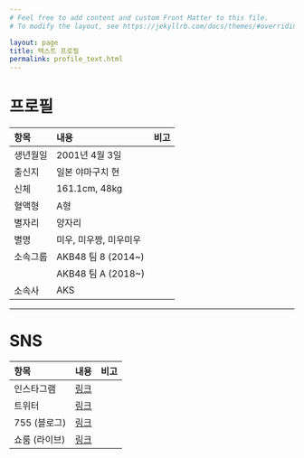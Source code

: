 ```yaml
---
# Feel free to add content and custom Front Matter to this file.
# To modify the layout, see https://jekyllrb.com/docs/themes/#overriding-theme-defaults

layout: page
title: 텍스트 프로필
permalink: profile_text.html
---
```


# 프로필

| 항목          | 내용               | 비고   |
|:-------------|:------------------|:------|
| 생년월일       | 2001년 4월 3일      |       |
| 출신지        | 일본 야마구치 현       |       |
| 신체         | 161.1cm, 48kg       |       |
| 혈액형        | A형                 |       |
| 별자리        | 양자리               |       |
| 별명          | 미우, 미우짱, 미우미우  |       |
| 소속그룹       | AKB48 팀 8 (2014~)  |       |
|              | AKB48 팀 A (2018~)  |       |
| 소속사         | AKS                |       |

---

# SNS

| 항목          | 내용               | 비고   |
|:-------------|:------------------|:------|
| 인스타그램     | [링크](https://www.instagram.com/miumiu1343/)     |       |
| 트위터        | [링크](https://www.twitter.com/miumiu_0403/)      |       |
| 755 (블로그)  | [링크](https://7gogo.jp/shitao-miu)               |       |
| 쇼룸 (라이브)  | [링크](https://www.showroom-live.com/48_Miu_Shitao)                                            |       |
